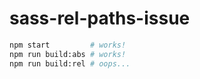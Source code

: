 # sass-rel-paths-issue

```bash
npm start         # works!
npm run build:abs # works!
npm run build:rel # oops...
```
